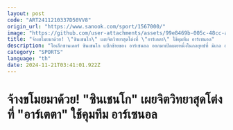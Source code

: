 ```yaml
---
layout: post
code: "ART2411210337D50VV8"
origin_url: "https://www.sanook.com/sport/1567000/"
image: "https://github.com/user-attachments/assets/99e8469b-005c-48cc-a230-2a9485f0966c"
title: "จ้างขโมยมาด้วย! \"ซินเชนโก\" เผยจิตวิทยาสุดโต่งที่ \"อาร์เตตา\" ใช้คุมทีม อาร์เซนอล"
description: "โอเล็กซานเดอร์ ซินเชนโก แบ็กซ้ายของ อาร์เซนอล ออกมาเปิดเผยหนึ่งในกลยุทธ์ที่ มิเกล อาร์เตตา เคยใช้เล่นงานคู่ต่อสู้ ผ่านหนังสือ \"Believe\" อัตชีวประวัติของตัวเขาเอง"
category: "SPORTS"
language: "th"
date: 2024-11-21T03:41:01.922Z
---
```


# จ้างขโมยมาด้วย! "ซินเชนโก" เผยจิตวิทยาสุดโต่งที่ "อาร์เตตา" ใช้คุมทีม อาร์เซนอล